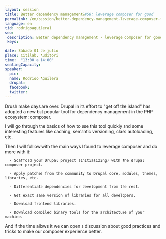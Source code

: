 ```yaml
---
layout: session
title: Better dependency management&#58; leverage composer for good
permalink: /en/session/better-dependency-management-leverage-composer-for-good/
language: en
tid: rodrigoaguilera1
seo:
 description: Better dependency management - leverage composer for good
 keys:

date: Sábado 01 de julio
place: Citilab, Auditori
time:  "13:00 a 14:00"
seatingCapacity:
speaker:
  pic:
  name: Rodrigo Aguilera
  drupal:
  facebook:
  twitter:
---
```

Drush make days are over. Drupal in its effort to "get off the island" has adopted a new but popular tool for dependency management in the PHP ecosystem: composer.

I will go through the basics of how to use this tool quickly and some interesting features like caching, semantic versioning, class autoloading, etc.

Then I will folllow with the main ways I found to leverage composer and do more with it&#58;

      - Scaffold your Drupal project (initializing) with the drupal composer project.

      - Apply patches from the community to Drupal core, modules, themes, libraries, etc.
      
      - Differentiate dependencies for development from the rest.
      
      - Get exact same version of libraries for all developers.
      
      - Download frontend libraries.
      
      - Download compiled binary tools for the architecture of your machine.

And if the time allows it we can open a discussion about good practices and tricks to make our composer experience better.
